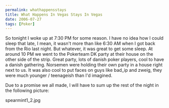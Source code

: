 ```yaml
---
permalink: whathappensstays
title: What Happens In Vegas Stays In Vegas
date: 2006-07-27
tags: [Poker]
---
```

So tonight I woke up at 7:30 PM for some reason. I have no idea how I could sleep that late, I mean, it wasn't more than like 6:30 AM when I got back from the Rio last night. But whatever, it was great to get some sleep. At around 10 PM we went to the Pokerteam DK party at their house on the other side of the strip. Great party, lots of danish poker players, cool to have a danish gathering. Norsemen were holding their own party in a house right next to us. It was also cool to put faces on guys like bad_ip and zweig, they were much younger / teenageish than I'd imagined.

<!-- more -->

Due to a promise we all made, I will have to sum up the rest of the night in the following picture:

spearmint1_2.jpg
